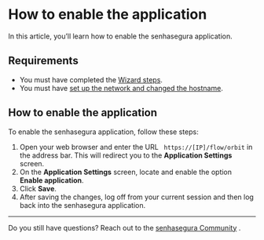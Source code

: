 # How to enable the application

In this article, you’ll learn how to enable the senhasegura application.

## Requirements

* You must have completed the [Wizard steps](/v3-32/docs/orbit-config-manager-using-the-wizard). 
* You must have [set up the network and changed the hostname](/v3-32/docs/installation-how-to-set-up-the-network-and-change-the-hostname).

## How to enable the application

To enable the senhasegura application, follow these steps:

1. Open your web browser and enter the URL ` https://[IP]/flow/orbit` in the address bar. This will redirect you to the **Application Settings** screen.
2. On the **Application Settings** screen, locate and enable the option **Enable application**.
3. Click **Save**. 
4. After saving the changes, log off from your current session and then log back into the senhasegura application.


* * *


Do you still have questions? Reach out to the [senhasegura Community](https://community.senhasegura.io/) .
